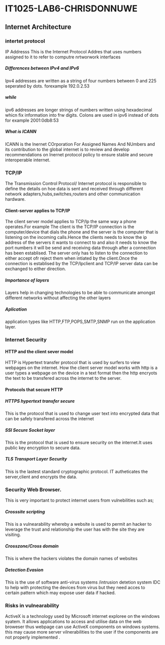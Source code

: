 # IT1025-LAB6-CHRISDONNUWE

## Internet Architecture
### intertet protocol
IP Addresss This is the Internet Protocol Addres that uses numbers assigned to it to refer to computre nrtworwork interfaces
##### Differences between IPv4 and IPv6
Ipv4 addresses are written as a string of four numbers between 0 and 225 seperated by dots. forexample 192.0.2.53
##### while 
ipv6 addresses are longer strings of numbers written using hexadecimal whicn fix information into frw digits. Colons are used in ipv6 instead of dots for example 2001:0db8:53
##### What is ICANN
ICANN is the Inernet COrporation For Assigned Names And NUmbers and its contribution to the global internet is to review and develop recommendations on Inernet protocol policy to ensure stable and secure interoperable internet.

### TCP/IP
The Transmission Control Protocol/ Internet protocol is responsible to define the details on hoe data is sent and received through different network adapters,hubs,switches,routers and other communication hardware.
#### Client-server applies to TCP/IP
The client server model applies to TCP/Ip the same way a phone operates.For example The client is the TCP/IP connection is the computer/device that dials the phone and the server is the computer that is listening on the incoming calls.Hence the clients needs to know the ip address of the servers it wants to connect to and also it needs to know the port numbers it will be send and receiving data through after a connection has been establised. The server only has to listen to the connection to either accept ofr reject them when intiated by the client.Once the connection is establised by the TCP/Ipclient and TCP/IP server data can be exchanged to either direction.

##### Importance of layers 
Layers help in changing technologies to be able to communicate amongst different networks without affecting the other layers
##### Aplication
application types like HTTP,FTP,POPS,SMTP,SNMP run on the application layer.

### Internet Security
#### HTTP and the client sever model
HTTP is Hypertext transfer protocol that is used by surfers to view webpages on the internet.
How the client server model works with http is a user types a webpage on the device in a text format then the http encryots the text to be transfered across the internet to the server.
 #### Protocols that secure HTTP
 ##### HTTPS hypertext transfer secure
 This is the protocol that is used to change user text into encrypted data that can be safely transfered across the internet
 ##### SSl Secure Socket layer
 This is the protocol that is used to ensure security on the internet.It uses public key encryption to secure data.
 ##### TLS Transport Layer Security
 This is the lastest standard cryptographic protocol. IT autheticates the server,client and encrypts the data.
 
 ### Security Web Browser.
 This is very important to protect internet users from vulnebilities such as;
 ##### Crosssite scripting
 This is a vulnearability whereby a website is used to permit an hacker to leverage the trust and relationship the user has with the site they  are visiting.
 ##### Crosszone/Cross domain
 This is where the hackers violates the domain names of websites
 ##### Detection Evasion
 This is the use of software anti-virus systems /intrusion detetion system IDC to help with protecting the devices from virus but they need acces to certain pattern which may expose user data if hacked.
 ### Risks in vulnearability
 ActiveX is a technology used by Microsoft internet exploree on the windows syatem. It allows applications to access and utilise data on the web broweser thus webpage can use ActiveX components on windows systems. this may cause more server vilnerabilities to the user if the components are not properly implemented .

